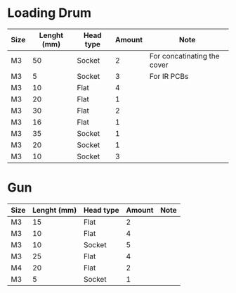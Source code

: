# Loading Drum
|  Size |  Lenght (mm) | Head type | Amount | Note |  
|-------|--------------|-----------|--------|------|
|  M3   |      50      |   Socket  |    2   |  For concatinating the cover  |
|  M3   |      5       |   Socket  |    3   |  For IR PCBs |
|  M3   |      10      |   Flat    |    4   |   |
|  M3   |      20      |   Flat    |    1   |   |
|  M3   |      30      |   Flat    |    2   |   |
|  M3   |      16      |   Flat    |    1   |   |
|  M3   |      35      |   Socket  |    1   |   |
|  M3   |      20      |   Socket  |    1   |   |
|  M3   |      10      |   Socket  |    3   |   |

# Gun
|  Size |  Lenght (mm) | Head type | Amount | Note |  
|-------|--------------|-----------|--------|------|
|  M3   |     15       |    Flat   |   2    | |
|  M3   |     10       |    Flat   |   4    | |
|  M3   |     10       |    Socket |   5    | |
|  M3   |     25       |    Flat   |   4    | |
|  M4   |     20       |    Flat   |   2    | |
|  M3   |     5        |    Socket |   1    | |